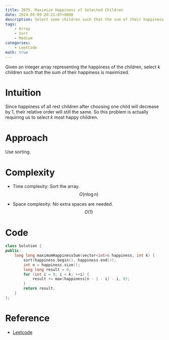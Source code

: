 ```yaml
---
title: 3075. Maximize Happiness of Selected Children
date: 2024-05-09 20:21:07+0800
description: Select some children such that the sum of their happiness is maximized
tags: 
    - Array
    - Sort
    - Medium
categories:
    - LeetCode
math: true
---
```


Given an integer array representing the happiness of the children, select $k$ children such that the sum of their happiness is maximized.

# Intuition

Since happiness of all rest children after choosing one child will decrease by 1, their relative order will still the same. So this problem is actually requiring us to select $k$ most happy children.

# Approach

Use sorting.

# Complexity

- Time complexity: Sort the array.
$$O(n\log n)$$

- Space complexity: No extra spaces are needed.
$$O(1)$$

# Code

```c++
class Solution {
public:
    long long maximumHappinessSum(vector<int>& happiness, int k) {
        sort(happiness.begin(), happiness.end());
        int n = happiness.size();
        long long result = 0;
        for (int i = 0; i < k; ++i) {
            result += max(happiness[n - 1 - i] - i, 0);
        }
        return result;
    }
};
```

# Reference

- [Leetcode](https://leetcode.com/problems/maximize-happiness-of-selected-children/description/)
